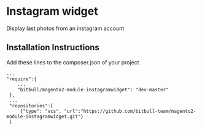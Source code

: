# Instagram widget #

Display last photos from an instagram account

Installation Instructions
--------------------------
Add these lines to the composer.json of your project

```
...
"require":{
    ...
    "bitbull/magento2-module-instagramwidget": "dev-master"
 },
 ...
 "repositories":[
     {"type": "vcs", "url":"https://github.com/bitbull-team/magento2-module-instagramwidget.git"}
 ]
```



